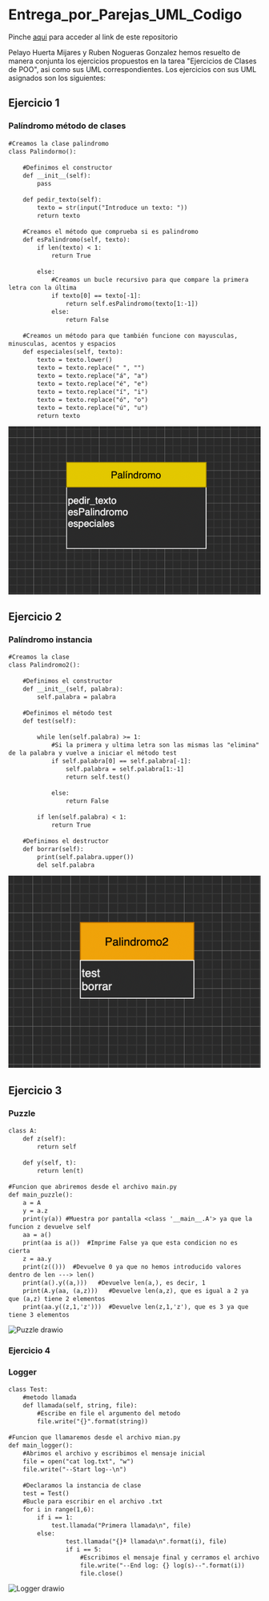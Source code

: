 # Entrega_por_Parejas_UML_Codigo

Pinche [aqui](https://github.com/rnoguer22/Entrega_por_Parejas_UML_Codigo.git) para acceder al link de este repositorio

Pelayo Huerta Mijares y Ruben Nogueras Gonzalez hemos resuelto de manera conjunta los ejercicios propuestos en la tarea "Ejercicios de Clases de POO", asi como sus UML correspondientes. Los ejercicios con sus UML asignados son los siguientes:

## Ejercicio 1
### Palíndromo método de clases

```Python3
#Creamos la clase palindromo
class Palindormo():

    #Definimos el constructor 
    def __init__(self):
        pass

    def pedir_texto(self):
        texto = str(input("Introduce un texto: "))
        return texto

    #Creamos el método que comprueba si es palindromo
    def esPalindromo(self, texto):
        if len(texto) < 1:
            return True
        
        else:
            #Creamos un bucle recursivo para que compare la primera letra con la última
            if texto[0] == texto[-1]:
                return self.esPalindromo(texto[1:-1])
            else:
                return False

    #Creamos un método para que también funcione con mayusculas, minusculas, acentos y espacios
    def especiales(self, texto):
        texto = texto.lower()
        texto = texto.replace(" ", "")
        texto = texto.replace("á", "a")
        texto = texto.replace("é", "e")
        texto = texto.replace("í", "i")
        texto = texto.replace("ó", "o")
        texto = texto.replace("ú", "u")
        return texto
```
![diagrama](https://github.com/rnoguer22/Entrega_por_Parejas_UML_Codigo/blob/main/UML/Captura%20de%20pantalla%202022-03-22%20a%20las%2015.07.11.png)

## Ejercicio 2
### Palíndromo instancia

```Python3
#Creamos la clase
class Palindromo2():

    #Definimos el constructor
    def __init__(self, palabra):
        self.palabra = palabra

    #Definimos el método test
    def test(self):

        while len(self.palabra) >= 1:
            #Si la primera y ultima letra son las mismas las "elimina" de la palabra y vuelve a iniciar el método test
            if self.palabra[0] == self.palabra[-1]:
                self.palabra = self.palabra[1:-1]
                return self.test()

            else:
                return False
        
        if len(self.palabra) < 1:
            return True

    #Definimos el destructor
    def borrar(self):
        print(self.palabra.upper())
        del self.palabra
```
![diagrama](https://github.com/rnoguer22/Entrega_por_Parejas_UML_Codigo/blob/main/UML/Captura%20de%20pantalla%202022-03-22%20a%20las%2015.06.55.png)


## Ejercicio 3
### Puzzle

```Python3
class A: 
    def z(self): 
        return self
 
    def y(self, t): 
        return len(t) 

#Funcion que abriremos desde el archivo main.py
def main_puzzle():
    a = A 
    y = a.z
    print(y(a)) #Muestra por pantalla <class '__main__.A'> ya que la funcion z devuelve self
    aa = a() 
    print(aa is a())  #Imprime False ya que esta condicion no es cierta
    z = aa.y 
    print(z(()))  #Devuelve 0 ya que no hemos introducido valores dentro de len ---> len()
    print(a().y((a,)))   #Devuelve len(a,), es decir, 1
    print(A.y(aa, (a,z)))   #Devuelve len(a,z), que es igual a 2 ya que (a,z) tiene 2 elementos
    print(aa.y((z,1,'z')))  #Devuelve len(z,1,'z'), que es 3 ya que tiene 3 elementos
```

![Puzzle drawio](https://user-images.githubusercontent.com/91721762/159479846-257521b5-f254-4ad3-906a-45ddd7dba8b9.png)

### Ejercicio 4
### Logger

```Python3
class Test:
    #metodo llamada
    def llamada(self, string, file):
        #Escribe en file el argumento del metodo
        file.write("{}".format(string))

#Funcion que llamaremos desde el archivo mian.py
def main_logger():
    #Abrimos el archivo y escribimos el mensaje inicial
    file = open("cat log.txt", "w")
    file.write("--Start log--\n")

    #Declaramos la instancia de clase
    test = Test()
    #Bucle para escribir en el archivo .txt
    for i in range(1,6): 
        if i == 1: 
            test.llamada("Primera llamada\n", file) 
        else:
                test.llamada("{}ª llamada\n".format(i), file) 
                if i == 5:
                    #Escribimos el mensaje final y cerramos el archivo
                    file.write("--End log: {} log(s)--".format(i))
                    file.close()
```

![Logger drawio](https://user-images.githubusercontent.com/91721762/159480012-44e427b0-9eea-42ff-b6dc-71590b9a45dc.png)
